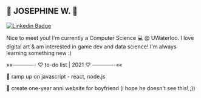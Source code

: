 ## 🌸 JOSEPHINE W. 🌸

[![Linkedin Badge](https://img.shields.io/badge/-@josephinew-blue?style=flat&logo=Linkedin&logoColor=white&https://www.linkedin.com/in/josephine-w/)](https://www.linkedin.com/in/josephine-w/)

Nice to meet you! I'm currently a Computer Science 💻 @ UWaterloo. I love digital art & am interested in game dev and data science! I'm always learning something new :)

»»————- ♡ to-do list | 2021 ♡ ————-««
 
 🍒 ramp up on javascript - react, node.js
 
 🍒 create one-year anni website for boyfriend (i hope he doesn't see this! ;))

<!--
**josephine-w/josephine-w** is a ✨ _special_ ✨ repository because its `README.md` (this file) appears on your GitHub profile.

Here are some ideas to get you started:

- 🔭 I’m currently working on ...
- 🌱 I’m currently learning ...
- 👯 I’m looking to collaborate on ...
- 🤔 I’m looking for help with ...
- 💬 Ask me about ...
- 📫 How to reach me: ...
- 😄 Pronouns: ...
- ⚡ Fun fact: ...
-->
